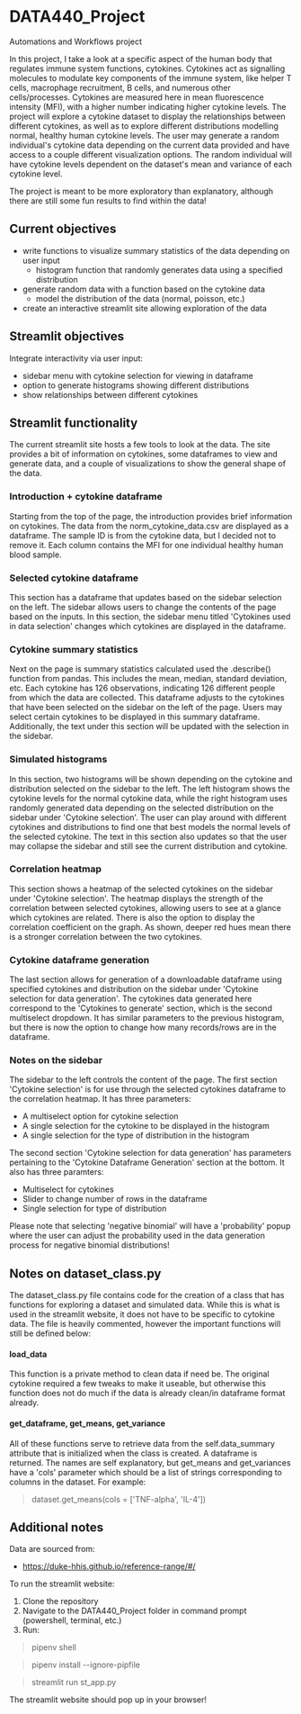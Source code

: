 # DATA440_Project
Automations and Workflows project

In this project, I take a look at a specific aspect of the human body that regulates immune system functions, cytokines. Cytokines act as signalling molecules to modulate key components of the immune system, like helper T cells, macrophage recruitment, B cells, and numerous other cells/processes. Cytokines are measured here in mean fluorescence intensity (MFI), with a higher number indicating higher cytokine levels. The project will explore a cytokine dataset to display the relationships between different cytokines, as well as to explore different distributions modelling normal, healthy human cytokine levels. The user may generate a random individual's cytokine data depending on the current data provided and have access to a couple different visualization options. The random individual will have cytokine levels dependent on the dataset's mean and variance of each cytokine level.

The project is meant to be more exploratory than explanatory, although there are still some fun results to find within the data!

Current objectives
---
- write functions to visualize summary statistics of the data depending on user input
  - histogram function that randomly generates data using a specified distribution
- generate random data with a function based on the cytokine data
  - model the distribution of the data (normal, poisson, etc.)
- create an interactive streamlit site allowing exploration of the data

Streamlit objectives
---
Integrate interactivity via user input:
- sidebar menu with cytokine selection for viewing in dataframe
- option to generate histograms showing different distributions
- show relationships between different cytokines

Streamlit functionality
---
The current streamlit site hosts a few tools to look at the data. 
The site provides a bit of information on cytokines, some dataframes to view and generate data, 
and a couple of visualizations to show the general shape of the data.

### Introduction + cytokine dataframe
Starting from the top of the page, the introduction provides brief information on cytokines. 
The data from the norm_cytokine_data.csv are displayed as a dataframe. The sample ID is from the cytokine data,
but I decided not to remove it. Each column contains the MFI for one individual healthy human blood sample.

### Selected cytokine dataframe
This section has a dataframe that updates based on the sidebar selection on the left. The sidebar allows
users to change the contents of the page based on the inputs. In this section, the sidebar menu titled
'Cytokines used in data selection' changes which cytokines are displayed in the dataframe.

### Cytokine summary statistics
Next on the page is summary statistics calculated used the .describe() function from pandas. 
This includes the mean, median, standard deviation, etc.
Each cytokine has 126 observations, indicating 126 different people from which the data are collected.
This dataframe adjusts to the cytokines that have been selected on the sidebar on the left of the page. 
Users may select certain cytokines to be displayed in this summary dataframe. Additionally, the text under this section
will be updated with the selection in the sidebar.

### Simulated histograms
In this section, two histograms will be shown depending on the cytokine and distribution selected on the sidebar to the left. 
The left histogram shows the cytokine levels for the normal cytokine data, while the right histogram uses randomly generated data
depending on the selected distribution on the sidebar under 'Cytokine selection'. The user can play around with different cytokines and 
distributions to find one that best models the normal levels of the selected cytokine. The text in this section also updates so that
the user may collapse the sidebar and still see the current distribution and cytokine.

### Correlation heatmap
This section shows a heatmap of the selected cytokines on the sidebar under 'Cytokine selection'. The heatmap displays
the strength of the correlation between selected cytokines, allowing users to see at a glance which cytokines are related.
There is also the option to display the correlation coefficient on the graph. As shown, deeper red hues mean there is a stronger correlation
between the two cytokines. 

### Cytokine dataframe generation
The last section allows for generation of a downloadable dataframe using specified cytokines and distribution on the sidebar under 
'Cytokine selection for data generation'. The cytokines data generated here correspond to the 'Cytokines to generate' section, which is the second 
multiselect dropdown. It has similar parameters to the previous histogram, but there is now the option to change how many 
records/rows are in the dataframe. 

### Notes on the sidebar
The sidebar to the left controls the content of the page. The first section 'Cytokine selection' is for use through the selected cytokines dataframe to 
the correlation heatmap. It has three parameters:
- A multiselect option for cytokine selection
- A single selection for the cytokine to be displayed in the histogram
- A single selection for the type of distribution in the histogram

The second section 'Cytokine selection for data generation' has parameters pertaining to the 'Cytokine Dataframe Generation' section at the bottom.
It also has three paramters:
- Multiselect for cytokines
- Slider to change number of rows in the dataframe
- Single selection for type of distribution

Please note that selecting 'negative binomial' will have a 'probability' popup where the user can adjust the probability used
in the data generation process for negative binomial distributions!

Notes on dataset_class.py
---
The dataset_class.py file contains code for the creation of a class that has functions
for exploring a dataset and simulated data. While this is what is used in the streamlit website, it does not have to be specific to cytokine data. The file is heavily commented, however the important functions will still be defined below:

#### load_data
This function is a private method to clean data if need be. The original cytokine required a few tweaks to make it useable, but otherwise this function does not do much if the data is already clean/in dataframe format already.

#### get_dataframe, get_means, get_variance
All of these functions serve to retrieve data from the self.data_summary attribute that is initialized when the class is created. A dataframe is returned. The names are self explanatory, but get_means and get_variances have a 'cols' parameter which should be a list of strings corresponding to columns in the dataset. For example:
> dataset.get_means(cols = ['TNF-alpha', 'IL-4'])

Additional notes
---

Data are sourced from:
- https://duke-hhis.github.io/reference-range/#/

To run the streamlit website:
1. Clone the repository
2. Navigate to the DATA440_Project folder in command prompt (powershell, terminal, etc.)
3. Run:
> pipenv shell

> pipenv install --ignore-pipfile

> streamlit run st_app.py

The streamlit website should pop up in your browser!
